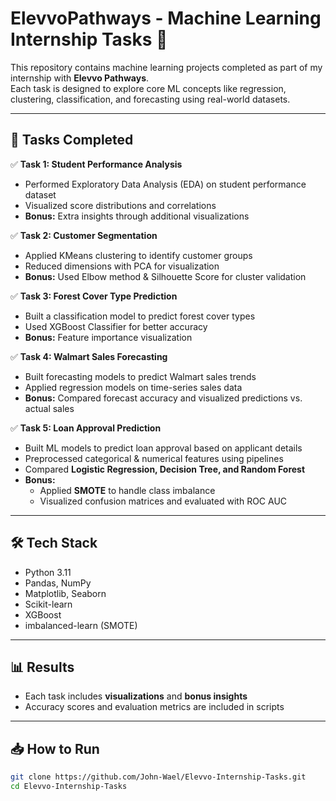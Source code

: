 # ElevvoPathways - Machine Learning Internship Tasks 🚀

This repository contains machine learning projects completed as part of my internship with **Elevvo Pathways**.  
Each task is designed to explore core ML concepts like regression, clustering, classification, and forecasting using real-world datasets.

---

## 📂 Tasks Completed

✅ **Task 1: Student Performance Analysis**  
- Performed Exploratory Data Analysis (EDA) on student performance dataset  
- Visualized score distributions and correlations  
- **Bonus:** Extra insights through additional visualizations  

✅ **Task 2: Customer Segmentation**  
- Applied KMeans clustering to identify customer groups  
- Reduced dimensions with PCA for visualization  
- **Bonus:** Used Elbow method & Silhouette Score for cluster validation  

✅ **Task 3: Forest Cover Type Prediction**  
- Built a classification model to predict forest cover types  
- Used XGBoost Classifier for better accuracy  
- **Bonus:** Feature importance visualization  

✅ **Task 4: Walmart Sales Forecasting**  
- Built forecasting models to predict Walmart sales trends  
- Applied regression models on time-series sales data  
- **Bonus:** Compared forecast accuracy and visualized predictions vs. actual sales  

✅ **Task 5: Loan Approval Prediction**  
- Built ML models to predict loan approval based on applicant details  
- Preprocessed categorical & numerical features using pipelines  
- Compared **Logistic Regression, Decision Tree, and Random Forest**  
- **Bonus:**  
  - Applied **SMOTE** to handle class imbalance  
  - Visualized confusion matrices and evaluated with ROC AUC  

---

## 🛠️ Tech Stack
- Python 3.11  
- Pandas, NumPy  
- Matplotlib, Seaborn  
- Scikit-learn  
- XGBoost  
- imbalanced-learn (SMOTE)  

---

## 📊 Results
- Each task includes **visualizations** and **bonus insights**  
- Accuracy scores and evaluation metrics are included in scripts  

---

## 📥 How to Run
```bash
git clone https://github.com/John-Wael/Elevvo-Internship-Tasks.git
cd Elevvo-Internship-Tasks
